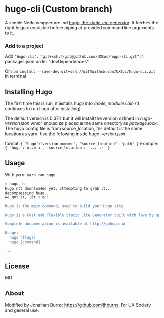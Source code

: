 # hugo-cli (Custom branch)

A simple Node wrapper around [hugo, the static site generator](http://gohugo.io). It fetches the right hugo executable before piping all provided command line arguments to it.

### Add to a project
Add     `"hugo-cli": "git+ssh://git@github.com/UXSoc/hugo-cli.git"` in packages.json under "devDependencies"

Or `npm install --save-dev git+ssh://git@github.com/UXSoc/hugo-cli.git` in terminal

## Installing Hugo

The first time this is run, it installs hugo into */node_modules/.bin* (It continues to run hugo after installing)

The default version is 0.37.1, but it will install the version defined in *hugo-version.json* which should be placed in the same directory as *package.lock*. The hugo config file is from source_location, the default is the same location as yarn.
Use the following inside *hugo-version.json*:

format: `{ "hugo":"version number", "source_location": "path" }`
example: `{ "hugo":"0.40.1", "source_location": "../../" }`


## Usage

With yarn: `yarn run hugo`

```bash
> hugo -h
hugo not downloaded yet. attempting to grab it...
decompressing hugo...
we got it, let's go!

hugo is the main command, used to build your Hugo site.

Hugo is a Fast and Flexible Static Site Generator built with love by spf13 and friends in Go.

Complete documentation is available at http://gohugo.io

Usage:
  hugo [flags]
  hugo [command]

...
```


## License

MIT

## About
Modified by Jonathan Burns: https://github.com/jhburns.
For UX Society and general use.
